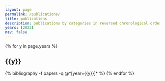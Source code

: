 ```yaml
---
layout: page
permalink: /publications/
title: publications
description: publications by categories in reversed chronological order. generated by jekyll-scholar.
years: [2023]
nav: false
---
```


<div class="publications">

{% for y in page.years %}
  <h2 class="year">{{y}}</h2>
  {% bibliography -f papers -q @*[year={{y}}]* %}
{% endfor %}

</div>
